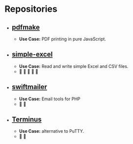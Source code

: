 # Repositories

* ## [pdfmake](https://github.com/bpampuch/pdfmake)
  * **Use Case:**  PDF printing in pure JavaScript.
  
* ## [simple-excel](https://github.com/spatie/simple-excel)
  * **Use Case:**  Read and write simple Excel and CSV files.
  * :sparkling_heart: :sparkling_heart: :sparkling_heart: :sparkling_heart: :sparkling_heart:

* ## [swiftmailer](https://github.com/swiftmailer/swiftmailer)
  * **Use Case:**  Email tools for PHP
  * :sparkling_heart: :sparkling_heart:

* ## [Terminus](https://github.com/Eugeny/terminus)
  * **Use Case:**  alternative to PuTTY.
  * :sparkling_heart: :sparkling_heart:
  

  
